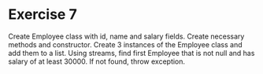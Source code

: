 # Exercise 7

Create Employee class with id, name and salary fields. Create necessary methods and
constructor. Create 3 instances of the Employee class and add them to a list. Using
streams, find first Employee that is not null and has salary of at least 30000. If not found,
throw exception.